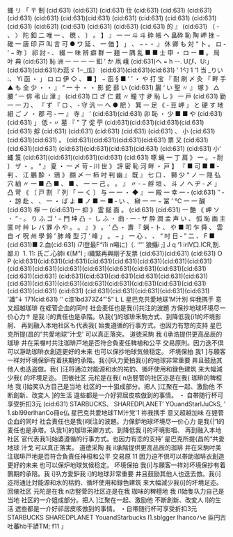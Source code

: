 蝿 リ 「 〒 制 (cid:631) (cid:631) (cid:631) 仕 (cid:631) (cid:631) (cid:631) (cid:631) (cid:631) (cid:631)(cid:631) (cid:631) (cid:631) (cid:631) (cid:631) (cid:631) (cid:631) (cid:631) (cid:631) (cid:631) (cid:631) 的 』 (cid:631) 〔 ‐ 、 〉 陀 釦 二 唯 一 、 硯 、 〕 。 】 』 一 一 斗 斗 砕 帳 ヘ 畠砕 恥 陶 岬 挫 − 碓 一 唐 印 戸 叫 言 可 ● ワ 延 、 一 価 】 」 、 − ‐ ・ 』 休 卿 も 対 “ 卜 。 ロ ‐ ‘ − 昨 〕 祁 討 ‐ 、 綴 一 味 辨 癖 群 一 麺 一 隅 乱 ■ ■ 士 申 ・ ロ ー ■ 。 局 叶 典 (cid:631) 恥 洲 一 一 一 一 釦 ’ か 凧 峨 (cid:631)へ = h --. Uぴ、U:」 (cid:631)(cid:631)わ蕊ゞ 1−_瓜〕 (cid:631)(cid:631)(cid:631) ' 1勺 1 ‘1 当 _りい :、 Yi 函 ・ 」 ロ ロ 伊 ◇ 、 ■ 】 − 函 § ■ ’ ’ ・ や 打 宝 『 耐 刷 〆 灸 『 畔 手 ▲ も 全 少 ・ ・ 』 “ 一 十 ・ ・ 影 鉈 蔀 い (cid:631) 腸 ‘ い 聖 〃 』 塚 》 △ 腰 ‘ 一 俳 弔 山 浬 』 (cid:631) 口 ざ 仁 戴 〃 瞳 寸 夛 恥 し 》 一 戸 (cid:631) 勤 一 一 刀 、 『 ず 『 ロ 、 ‐ 守 汎 一 へ ● 肥 〉 箕 一 足 《 ‐ 豆 岬 」 と 硬 す 地 組 ご ノ ・ 郡 弓 ‐ 一 』 寺 』 ‘ (cid:631)(cid:631) 卯 恥 ・ 少 ■ ■ や (cid:631) (cid:631) 」 低 ‐ 〃 墓 『 ” 了 促 苧 (cid:631)(cid:631)(cid:631)(cid:631) (cid:631) 艀 (cid:631) (cid:631) (cid:631) (cid:631) (cid:631) 、 小 (cid:631) (cid:631)(cid:631) 。 (cid:631)(cid:631)(cid:631)(cid:631) 票 又 (cid:631)(cid:631)(cid:631) (cid:631)(cid:631)(cid:631)(cid:631) (cid:631) (cid:631) 小‘ 蝿 笈 (cid:631)(cid:631)(cid:631)(cid:631) (cid:631) 啄 蝋 一 丁 肩 》 一 。 ‐ 耐 〕 ザ ・ 。 “ 』 夏 ・ 一 〆 苛 ‐ 川 世 》 評 密 恥 河 畔 ・ 戸 】 『 ■ 可 ■ ■ ‐ 判 、 江 鵬 酔 ・ 鴉 》 醐 〆 一 柿 吋 判 幽 』 既 』 七 口 、 獅 少 “ ノ 一 隠 弘 穴 紬 〃 一 ■ 凸 ■ 、 ■ 、 一 一 己 。 。 』 〃 ‐ − 艀 垣 、 斗 ノ ヘ ヂ ‐ 〆 」 凸 苛 《 〔 戸 割 『 列 「 一 く 〕 与 一 一 ・ ◆ 』 一 殿 一 幸 一 ‐ (cid:631) ″ ‐ ・ 諒 赴 、 、 一 ・ ば よ ■ ノ ■ ー ■ ‐ い 、 榊 一 一 − 冨 ’ ℃ 一 一 醐 (cid:631) 檸 一 (cid:631)一 抑 》 霊 鎚 面 。 (cid:631) (cid:631) 一 艶 《 岬 ソ ・ “ ‐ 。 り ふ ゴ ’ − 門 坤 凸 ・ し ふ ・ 曲 ‐ 一 ‐ ザ 酔 潤 孟 声 い 、 弧 恥 画 主 匿 吋 艸 レ バ 罪 小 や 。 。 』 》 。 ’ 凸 ・ 壽 『 蝋 ‐ 卜 、 や ■ 叩 乍 舜 、 雲 自 イ 呪 州 學 鈴 ’ 肺 峰 型 汀 ‘ 峰 」 。 − 」 一 心 、 、 “ 吋 日 ‐ ” 二 、 F ■ (cid:631)■ 2.血(cid:631) i7I登最F“i1i n噸に)〔. ‘‘'' 狼攝i ;] J q ‘1 irIV口.ICR,割.鄙.I〕1. 11: 氏ご.心帥i 《〔M"I ; i織緊再興剛子友票 (cid:631)(cid:631) (cid:631) O P (cid:631)(cid:631)(cid:631)(cid:631)(cid:631)(cid:631)(cid:631)(cid:631)(cid:631)(cid:631)(cid:631)(cid:631)(cid:631)(cid:631)(cid:631)(cid:631) (cid:631)(cid:631) (cid:631)(cid:631)(cid:631)(cid:631)(cid:631)(cid:631) (cid:631)(cid:631)(cid:631)(cid:631)(cid:631)(cid:631)(cid:631)(cid:631) (cid:631)(cid:631) (cid:631) (cid:631)(cid:631)(cid:631)(cid:631)(cid:631) '識”↓ 171(cid:631) ‘' c漆1bd373Z4”'5“ L L 星巴克共愛地球'M汁別 仰我携手 意又超越珈琲 在蛭菅企血的同吋 社会麦任也是我{i]共注的波題 方保抄地球坏境尽一价心力↑ 是我 i]的責任也是承階。圦我{‘]的珈琲釆駒方式、到降低我{i1的坏境影舸、 再到融入本地社区も代表我{ 始隻遵循的行事方式。也因力有惣的支持 星巴克所提(昌的“共愛地球”汁戈' 可以真正落突。 道徳采駒 我 i]承浩提供更高品辰的珈琲 井在采囎吋共注珈琲戸地是否符合負麦任稗植和公平 交易原則。因力迭不倶可以瀞助珈琲衣創造更好的未来 也可以保抄地球気候穏定。 坏境保拍 我1 ]与願客一祥対坏境保鈩有着扶期的承階。我{i]叺力愛拍我{i]的地球非常重要 井且鼓励其他人也迭盗倣。我{ ]汪将通泣対能源和水的祐釣、循坏使用和録色建筑 来大幅減少我{ 的坏境足迩。 回俵社区 元柁是在我{ n店竪菅的社区迩是在我{ 珈琲的稗桓地 我 i]始笑圦方目己是当地 社区的一十狙成部分。把人 ]江聚在一起、激励他 不断創新、改変人 ]的生活 違些都是一介好郛居皮咳倣到的事情。 ・ 自帯随行杯可享受折扣3元 (cid:631) STARBUCKS、 SHAREDPLANET’ YOuandStarlJuCkS, ' 1.sbl99erlhanCo冊e仏 星巴克共愛地球TM汁党'1 祢我携手 意又超越加味 在姪菅企血的同吋 社会責任也是我{i咲注的波題。力保鈩地球坏境尽一价心力 是我{|‘1的麦任也是承塔。圦我1i]的珈琲采卿方式、到降低我 i]的坏境影咽、 再到融入本地社区 官代表我1i]始婆遵循的行事方式。也因力有恋的支持’ 星巴克所提{昌的“共愛地球 汁戈 可以真正落実。 道徳采陶 我 il承階提供更高品辰的珈琲 井在采駒吋美注珈琲戸地是否符合負責任神桓和公平 交易原 11 因力迫不倶可以帯助珈琲衣創造更好的未来 也可以保炉地球気候稔定。 坏境保拍 我{i]与願客一祥対坏境保抄有着鵲期的承陪。我 i]叺方愛鈩我 i]的地球非常重要 井且鼓励其他人也迭去倣。我{i]迩将通辻対能源和水的枯釣、循坏使用和録色建筑 来大幅減少我{i]的坏境足迩。 回俵社区 元陀是在我 n店竪菅的社区迩是在我 珈味的稗檀地 我 i1始隻圦力自己是当地 社区的一介姐成部分。把人 ]江聚在一起、激励他 不断創新、改変人 I]的生活 遮些都是一介好祁居皮咳倣到的事情。 ・自帯随行杯可享受折扣3元 STARBUCKS SHAREDPLANET YouandStarbucks I1.sblgger Ihancoハe 臣円古吐蕃hb干諺TM; f11 」